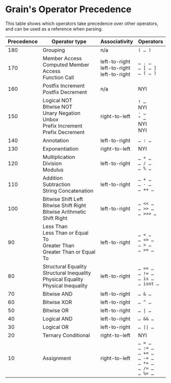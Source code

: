 # Grain's Operator Precedence

This table shows which operators take precedence over other operators, and can be used as a reference when parsing.

| Precedence | Operator type | Associativity | Operators |
|-|-|-|-|
| 180 | Grouping | n/a | `( … )` |
| 170 | Member Access<br>Computed Member Access<br>Function Call | left-to-right<br>left-to-right<br>left-to-right | `… . …`<br>`… [ … ]`<br>`… ( … )` |
| 160 | Postfix Increment<br>Postfix Decrement | n/a | NYI |
| 150 | Logical NOT<br>Bitwise NOT<br>Unary Negation<br>Unbox<br>Prefix Increment<br>Prefix Decrement | right-to-left | `! …`<br>NYI<br>`- …`<br>`^ …`<br>NYI<br>NYI |
| 140 | Annotation | left-to-right | `… : …` |
| 130 | Exponentiation | right-to-left | NYI |
| 120 | Multiplication<br>Division<br>Modulus | left-to-right | `… * …`<br>`… / …`<br>`… % …` |
| 110 | Addition<br>Subtraction<br>String Concatenation | left-to-right | `… + …`<br>`… - …`<br>`… ++ …` |
| 100 | Bitwise Shift Left<br>Bitwise Shift Right<br>Bitwise Arithmetic Shift Right | left-to-right | `… << …` <br> `… >> …` <br> `… >>> …` |
| 90 | Less Than<br>Less Than or Equal To<br>Greater Than<br>Greater Than or Equal To | left-to-right | `… < …`<br>`… <= …`<br>`… > …`<br>`… >= …` |
| 80 | Structural Equality<br>Structural Inequality<br>Physical Equality<br>Physical Inequality | left-to-right | `… == …`<br>`… != …`<br>`… is …`<br>`… isnt …` |
| 70 | Bitwise AND | left-to-right | `… & …` |
| 60 | Bitwise XOR | left-to-right | `… ^ …` |
| 50 | Bitwise OR | left-to-right | `… \| …` |
| 40 | Logical AND | left-to-right | `… && …` |
| 30 | Logical OR | left-to-right | `… \|\| …` |
| 20 | Ternary Conditional | right-to-left | NYI |
| 10 | Assignment | right-to-left | `… = …`<br>`… := …`<br>`… += …`<br>`… -= …`<br>`… *= …`<br>`… /= …`<br>`… %= …` |
